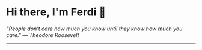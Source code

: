 <h1>Hi there, I'm Ferdi 👋</h1>

<p><em>
  "People don't care how much you know until they know how much you care." — Theodore Roosevelt
</em></p>

---
